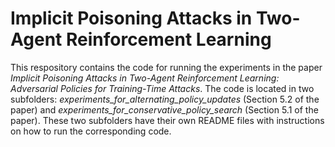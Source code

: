 # Implicit Poisoning Attacks in Two-Agent Reinforcement Learning

This respository contains the code for running the experiments in the paper *Implicit Poisoning Attacks in Two-Agent Reinforcement Learning: Adversarial Policies for Training-Time Attacks*. The code is located in two subfolders: *experiments_for_alternating_policy_updates* (Section 5.2 of the paper) and *experiments_for_conservative_policy_search* (Section 5.1 of the paper). These two subfolders have their own README files with instructions on how to run the corresponding code.
